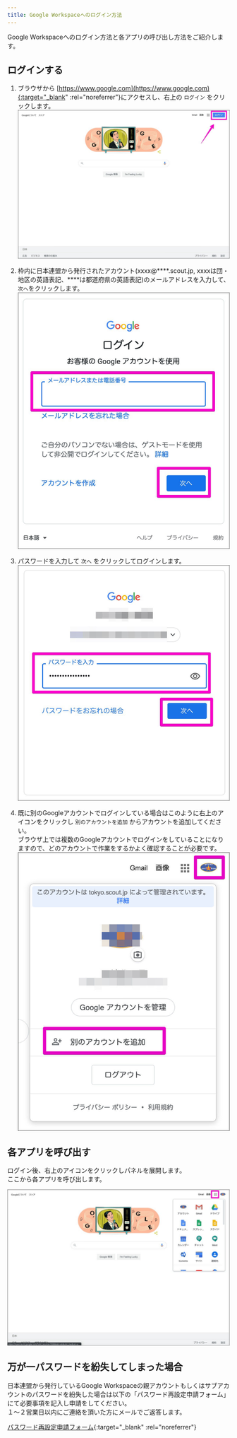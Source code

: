 ```yaml
---
title: Google Workspaceへのログイン方法
---
```


Google Workspaceへのログイン方法と各アプリの呼び出し方法をご紹介します。

## ログインする

1. ブラウザから [https://www.google.com](https://www.google.com){:target="_blank" :rel="noreferrer"}にアクセスし、右上の `ログイン` をクリックします。
   !['img'](images/login_1.jpg)

2. 枠内に日本連盟から発行されたアカウント(xxxx@\*\*\*\*.scout.jp, xxxxは団・地区の英語表記、\*\*\*\*は都道府県の英語表記)のメールアドレスを入力して、`次へ`をクリックします。
   !['img'](images/login_2.jpg)

3. パスワードを入力して `次へ` をクリックしてログインします。
   !['img'](images/login_3.jpg)

4. 既に別のGoogleアカウントでログインしている場合はこのように右上のアイコンをクリックし `別のアカウントを追加` からアカウントを追加してください。<br>
   ブラウザ上では複数のGoogleアカウントでログインをしていることになりますので、どのアカウントで作業をするかよく確認することが必要です。
   !['img'](images/login_6.jpg)

## 各アプリを呼び出す

ログイン後、右上のアイコンをクリックしパネルを展開します。<br>
ここから各アプリを呼び出します。

!['img'](images/login_5.jpg)


## 万が一パスワードを紛失してしまった場合
日本連盟から発行しているGoogle Workspaceの親アカウントもしくはサブアカウントのパスワードを紛失した場合は以下の「パスワード再設定申請フォーム」にて必要事項を記入し申請をしてください。<br>
１～２営業日以内にご連絡を頂いた方にメールでご返答します。<br>

[パスワード再設定申請フォーム](https://forms.gle/99wLRaGtrZoYnhkY7){:target="_blank" :rel="noreferrer"}
